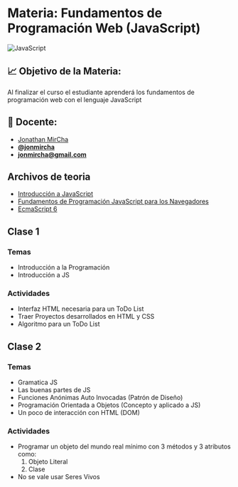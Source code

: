# Materia: Fundamentos de Programación Web (JavaScript)

![JavaScript](http://bextlan.com/img/para-cursos/javascript.jpg)

## :chart_with_upwards_trend: Objetivo de la Materia:

Al finalizar el curso el estudiante aprenderá los fundamentos de programación web con el lenguaje JavaScript

## :bow: Docente:

* [Jonathan MirCha](http://jonmircha.com)
* **[@jonmircha](https://twitter.com/jonmircha)**
* **[jonmircha@gmail.com](mailto:jonmircha@gmail.com)**

## Archivos de teoria

* [Introducción a JavaScript](./teoria-intro-js.md)
* [Fundamentos de Programación JavaScript para los Navegadores](./teoria-poo-js.md)
* [EcmaScript 6](./teoria-es6.md)

## Clase 1

### Temas

* Introducción a la Programación
* Introducción a JS

### Actividades

* Interfaz HTML necesaria para un ToDo List
* Traer Proyectos desarrollados en HTML y CSS
* Algoritmo para un ToDo List

## Clase 2

### Temas

* Gramatica JS
* Las buenas partes de JS
* Funciones Anónimas Auto Invocadas (Patrón de Diseño)
* Programación Orientada a Objetos (Concepto y aplicado a JS)
* Un poco de interacción con HTML (DOM)

### Actividades

* Programar un objeto del mundo real mínimo con 3 métodos y 3 atributos como:
  1. Objeto Literal
  1. Clase
* No se vale usar Seres Vivos